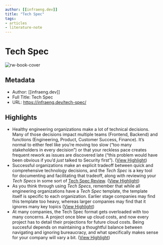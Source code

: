 ```yaml
---
author: [[infraeng.dev]]
title: "Tech Spec"
tags: 
- articles
- literature-note
---
```

# Tech Spec

![rw-book-cover](https://infraeng.dev/static/author.png)

## Metadata
- Author: [[infraeng.dev]]
- Full Title: Tech Spec
- URL: https://infraeng.dev/tech-spec/

## Highlights
- Healthy engineering organizations make a lot of technical decisions. Many of those decisions impact multiple teams (Frontend, Backend) and functions (Engineering, Product, Customer Success, Finance). It’s normal to either feel like you’re moving too slow (“too many stakeholders in every decision”) or that your reckless pace creates frequent rework as issues are discovered late (“this problem would have been obvious if you’d *just* talked to Security first”). ([View Highlight](https://read.readwise.io/read/01gx9evbd407retgx23d5mjs51))
- Successful organizations make an explicit tradeoff between quick and comprehensive technology decisions, and the *Tech Spec* is a key tool for documenting and facilitating that tradeoff, along with reviewing your *Tech Specs* in some sort of [Tech Spec Review](https://infraeng.dev/tech-spec-review/). ([View Highlight](https://read.readwise.io/read/01gx9evkd5t4qpjz80szzg6ex7))
- As you think through using *Tech Specs*, remember that while all engineering organizations have a *Tech Spec* template, the template itself is specific to each organization. Earlier stage companies may find this template too heavy, whereas larger companies may find that it ignores many key topics ([View Highlight](https://read.readwise.io/read/01gx9evzmatyks0pemt0f29qj0))
- At many companies, the Tech Spec format gets overloaded with too many concerns. A project once blew up cloud costs, and now every project has to detail their projections for future cloud costs. Being succesful depends on maintaining a thoughtful balance between navigating and ignoring bureaucracy, and what specifically makes sense for your company will vary a bit. ([View Highlight](https://read.readwise.io/read/01gx9ewy4d1sz1dmry6x2eaye5))
